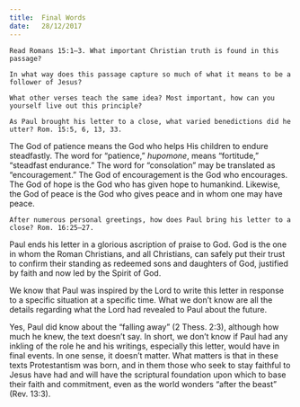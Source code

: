 ```yaml
---
title:  Final Words
date:   28/12/2017
---
```


`Read Romans 15:1–3. What important Christian truth is found in this passage?`

`In what way does this passage capture so much of what it means to be a follower of Jesus?`

`What other verses teach the same idea? Most important, how can you yourself live out this principle?`

`As Paul brought his letter to a close, what varied benedictions did he utter? Rom. 15:5, 6, 13, 33.`

The God of patience means the God who helps His children to endure steadfastly. The word for “patience,” *hupomone*, means “fortitude,” “steadfast endurance.” The word for “consolation” may be translated as “encouragement.” The God of encouragement is the God who encourages. The God of hope is the God who has given hope to humankind. Likewise, the God of peace is the God who gives peace and in whom one may have peace.

`After numerous personal greetings, how does Paul bring his letter to a close? Rom. 16:25–27.`

Paul ends his letter in a glorious ascription of praise to God. God is the one in whom the Roman Christians, and all Christians, can safely put their trust to confirm their standing as redeemed sons and daughters of God, justified by faith and now led by the Spirit of God.

We know that Paul was inspired by the Lord to write this letter in response to a specific situation at a specific time. What we don’t know are all the details regarding what the Lord had revealed to Paul about the future.

Yes, Paul did know about the “falling away” (2 Thess. 2:3), although how much he knew, the text doesn’t say. In short, we don’t know if Paul had any inkling of the role he and his writings, especially this letter, would have in final events. In one sense, it doesn’t matter. What matters is that in these texts Protestantism was born, and in them those who seek to stay faithful to Jesus have had and will have the scriptural foundation upon which to base their faith and commitment, even as the world wonders “after the beast” (Rev. 13:3).
